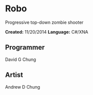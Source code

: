 Robo
====

Progressive top-down zombie shooter

**Created:** 11/20/2014
**Language:** C#/XNA

Programmer
----------
David G Chung

Artist
------
Andrew D Chung
